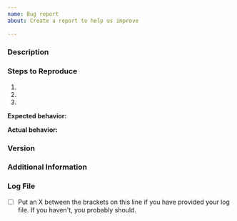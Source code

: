 ```yaml
---  
name: Bug report  
about: Create a report to help us improve  
  
---  
```

  
### Description  
  
<!-- Description of the issue -->  
  
### Steps to Reproduce  
  
1. <!-- First Step -->  
2. <!-- Second Step -->  
3. <!-- and so on… -->  
  
**Expected behavior:**  
  
<!-- What you expect to happen -->  
  
**Actual behavior:**  
  
<!-- What actually happens -->  
  
### Version  
  
<!-- What version of Horizon you are running. Horizon will print this to console on startup. -->  
  
### Additional Information
  
<!-- Any additional information, configuration, or data that might be helpful in reproducing the issue. -->
  
### Log File
  
<!-- We request that you provide the log file associated with this bug, automatically generated by Horizon in the logs folder. -->
* [ ] Put an X between the brackets on this line if you have provided your log file. If you haven't, you probably should.
